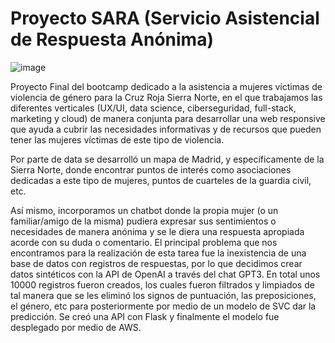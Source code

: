 # Proyecto SARA (Servicio Asistencial de Respuesta Anónima)

![image](https://user-images.githubusercontent.com/110189994/214001435-314f2b1f-36f4-478d-b828-dc8a21c90cda.png)

Proyecto Final del bootcamp dedicado a la asistencia a mujeres víctimas de violencia de género para la Cruz Roja Sierra Norte, en el que trabajamos las diferentes verticales (UX/UI, data science, ciberseguridad, full-stack, marketing y cloud) de manera conjunta para desarrollar una web responsive que ayuda a cubrir las necesidades informativas y de recursos que pueden tener las mujeres víctimas de este tipo de violencia.

Por parte de data se desarrolló un mapa de Madrid, y específicamente de la Sierra Norte, donde encontrar puntos de interés como asociaciones dedicadas a este tipo de mujeres, puntos de cuarteles de la guardia civil, etc.

Así mismo, incorporamos un chatbot donde la propia mujer (o un familiar/amigo de la misma) pudiera expresar sus sentimientos o necesidades de manera anónima y se le diera una respuesta apropiada acorde con su duda o comentario.
El principal problema que nos encontramos para la realización de esta tarea fue la inexistencia de una base de datos con registros de respuestas, por lo que decidimos crear datos sintéticos con la API de OpenAI a través del chat GPT3. En total unos 10000 registros fueron creados, los cuales fueron filtrados y limpiados de tal manera que se les eliminó los signos de puntuación, las preposiciones, el género, etc para posteriormente por medio de un modelo de SVC dar la predicción.
Se creó una API con Flask y finalmente el modelo fue desplegado por medio de AWS.
